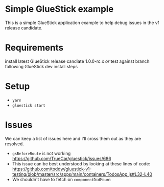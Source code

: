 # Simple GlueStick example
This is a simple GlueStick application example to help debug issues in the v1 release candidate.

# Requirements
install latest GlueStick release candiate 1.0.0-rc.x
*or*
test against branch following GlueStick dev install steps

# Setup
- `yarn`
- `gluestick start`

# Issues
We can keep a list of issues here and I'll cross them out as they are resolved.
 - `gsBeforeRoute` is not working https://github.com/TrueCar/gluestick/issues/686
  - This issue can be best understood by looking at these lines of code: https://github.com/toddw/gluestick-v1-testing/blob/master/src/apps/main/containers/TodosApp.js#L32-L40
  - We shouldn't have to fetch on `componentDidMount`

